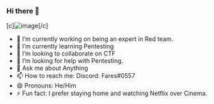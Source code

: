 ### Hi there 👋


[c]![image](https://user-images.githubusercontent.com/90890759/133757641-03fdf493-dac0-4d74-83ab-1b2b59e470f7.png)[/c]


- 🔭 I’m currently working on being an expert in Red team.
- 🌱 I’m currently learning Pentesting
- 👯 I’m looking to collaborate on CTF
- 🤔 I’m looking for help with Pentesting.
- 💬 Ask me about Anything
- 📫 How to reach me: Discord: Fares#0557
- 😄 Pronouns: He/Him
- ⚡ Fun fact: I prefer staying home and watching Netflix over Cinema.
